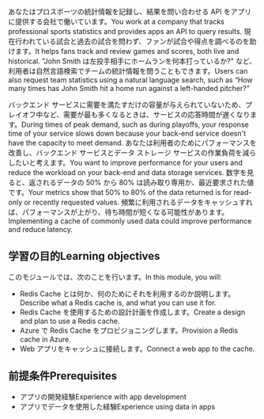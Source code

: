 <span data-ttu-id="864ee-101">あなたはプロスポーツの統計情報を記録し、結果を問い合わせる API をアプリに提供する会社で働いています。</span><span class="sxs-lookup"><span data-stu-id="864ee-101">You work at a company that tracks professional sports statistics and provides apps an API to query results.</span></span> <span data-ttu-id="864ee-102">現在行われている試合と過去の試合を問わず、ファンが試合や得点を調べるのを助けます。</span><span class="sxs-lookup"><span data-stu-id="864ee-102">It helps fans track and review games and scores, both live and historical.</span></span> <span data-ttu-id="864ee-103">"John Smith は左投手相手にホームランを何本打っているか?" など、利用者は自然言語検索でチームの統計情報を問うこともできます。</span><span class="sxs-lookup"><span data-stu-id="864ee-103">Users can also request team statistics using a natural language search, such as “How many times has John Smith hit a home run against a left-handed pitcher?”</span></span>

<span data-ttu-id="864ee-104">バックエンド サービスに需要を満たすだけの容量が与えられていないため、プレイオフ中など、需要が最も多くなるときは、サービスの応答時間が遅くなります。</span><span class="sxs-lookup"><span data-stu-id="864ee-104">During times of peak demand, such as during playoffs, your response time of your service slows down because your back-end service doesn't have the capacity to meet demand.</span></span> <span data-ttu-id="864ee-105">あなたは利用者のためにパフォーマンスを改善し、バックエンド サービスとデータ ストレージ サービスの作業負荷を減らしたいと考えます。</span><span class="sxs-lookup"><span data-stu-id="864ee-105">You want to improve performance for your users and reduce the workload on your back-end and data storage services.</span></span> <span data-ttu-id="864ee-106">数字を見ると、返されるデータの 50% から 80% は読み取り専用か、最近要求された値です。</span><span class="sxs-lookup"><span data-stu-id="864ee-106">Your metrics show that 50% to 80% of the data returned is for read-only or recently requested values.</span></span> <span data-ttu-id="864ee-107">頻繁に利用されるデータをキャッシュすれば、パフォーマンスが上がり、待ち時間が短くなる可能性があります。</span><span class="sxs-lookup"><span data-stu-id="864ee-107">Implementing a cache of commonly used data could improve performance and reduce latency.</span></span>

## <a name="learning-objectives"></a><span data-ttu-id="864ee-108">学習の目的</span><span class="sxs-lookup"><span data-stu-id="864ee-108">Learning objectives</span></span>

<span data-ttu-id="864ee-109">このモジュールでは、次のことを行います。</span><span class="sxs-lookup"><span data-stu-id="864ee-109">In this module, you will:</span></span>

- <span data-ttu-id="864ee-110">Redis Cache とは何か、何のためにそれを利用するのか説明します。</span><span class="sxs-lookup"><span data-stu-id="864ee-110">Describe what a Redis cache is, and what you can use it for.</span></span>
- <span data-ttu-id="864ee-111">Redis Cache を使用するための設計計画を作成します。</span><span class="sxs-lookup"><span data-stu-id="864ee-111">Create a design and plan to use a Redis cache.</span></span>
- <span data-ttu-id="864ee-112">Azure で Redis Cache をプロビジョニングします。</span><span class="sxs-lookup"><span data-stu-id="864ee-112">Provision a Redis cache in Azure.</span></span>
- <span data-ttu-id="864ee-113">Web アプリをキャッシュに接続します。</span><span class="sxs-lookup"><span data-stu-id="864ee-113">Connect a web app to the cache.</span></span>

## <a name="prerequisites"></a><span data-ttu-id="864ee-114">前提条件</span><span class="sxs-lookup"><span data-stu-id="864ee-114">Prerequisites</span></span>

- <span data-ttu-id="864ee-115">アプリの開発経験</span><span class="sxs-lookup"><span data-stu-id="864ee-115">Experience with app development</span></span>
- <span data-ttu-id="864ee-116">アプリでデータを使用した経験</span><span class="sxs-lookup"><span data-stu-id="864ee-116">Experience using data in apps</span></span>

